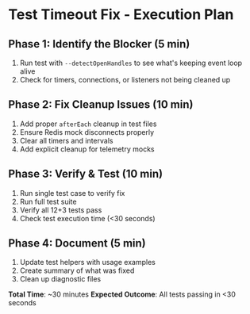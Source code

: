 # Test Timeout Fix - Execution Plan

## Phase 1: Identify the Blocker (5 min)
1. Run test with `--detectOpenHandles` to see what's keeping event loop alive
2. Check for timers, connections, or listeners not being cleaned up

## Phase 2: Fix Cleanup Issues (10 min)
1. Add proper `afterEach` cleanup in test files
2. Ensure Redis mock disconnects properly
3. Clear all timers and intervals
4. Add explicit cleanup for telemetry mocks

## Phase 3: Verify & Test (10 min)
1. Run single test case to verify fix
2. Run full test suite
3. Verify all 12+3 tests pass
4. Check test execution time (<30 seconds)

## Phase 4: Document (5 min)
1. Update test helpers with usage examples
2. Create summary of what was fixed
3. Clean up diagnostic files

**Total Time**: ~30 minutes
**Expected Outcome**: All tests passing in <30 seconds

